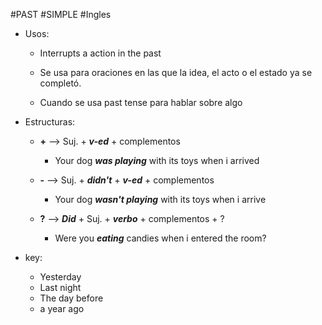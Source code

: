 #PAST #SIMPLE #Ingles

* Usos:

	- Interrupts a action in the past

	* Se usa para oraciones en las que la idea, el acto o el estado ya se completó. 

	* Cuando se usa past tense para hablar sobre algo

- Estructuras:
	
	- __+__ --> Suj. + ___v-ed___ + complementos
		- Your dog ___was playing___ with its toys when i arrived

	- __-__ --> Suj. + ___didn't___ + ___v-ed___ + complementos
		- Your dog ___wasn't playing___ with its toys when i arrive
	
	- __?__ --> ___Did___ + Suj. + ___verbo___ + complementos + ?
		- Were you ___eating___ candies when i entered the room?

- key:
    
    - Yesterday
    - Last night
    - The day before
    - a year ago
